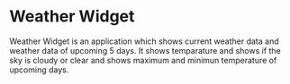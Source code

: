 # Weather Widget

Weather Widget is an application which shows current weather data and weather data of upcoming 5 days. It shows temparature and shows if the sky is cloudy or clear and shows maximum and minimun temperature of upcoming days.
